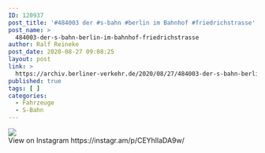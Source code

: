 ```yaml
---
ID: 120937
post_title: '#484003 der #s-bahn #berlin im Bahnhof #friedrichstrasse'
post_name: >
  484003-der-s-bahn-berlin-im-bahnhof-friedrichstrasse
author: Ralf Reineke
post_date: 2020-08-27 09:08:25
layout: post
link: >
  https://archiv.berliner-verkehr.de/2020/08/27/484003-der-s-bahn-berlin-im-bahnhof-friedrichstrasse/
published: true
tags: [ ]
categories:
  - Fahrzeuge
  - S-Bahn
---
```

<div><img src='https://scontent-iad3-1.cdninstagram.com/v/t51.29350-15/118580347_694924451235036_4046122676277353341_n.jpg?_nc_cat=110&_nc_sid=8ae9d6&_nc_ohc=CliJFQaJL80AX99KHeb&_nc_ht=scontent-iad3-1.cdninstagram.com&oh=5b27d0a387dc50ba22e52600a32f9d32&oe=5F6C3E30' style='max-width:600px;' /><br/><div>View on Instagram https://instagr.am/p/CEYhllaDA9w/</div></div>